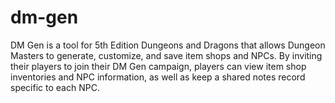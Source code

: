 # dm-gen
DM Gen is a tool for 5th Edition Dungeons and Dragons that allows Dungeon Masters to generate, customize, and save item shops and NPCs. By inviting their players to join their DM Gen campaign, players can view item shop inventories and NPC information, as well as keep a shared notes record specific to each NPC.
